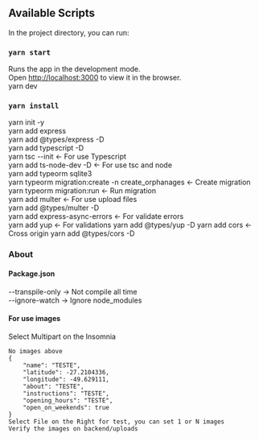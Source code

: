 ## Available Scripts
In the project directory, you can run:

### `yarn start`
Runs the app in the development mode. <br/>
Open [http://localhost:3000](http://localhost:3333) to view it in the browser. <br/>
yarn dev <br/>

### `yarn install`
yarn init -y <br/>
yarn add express <br/>
yarn add @types/express -D <br/>
yarn add typescript -D <br/>
yarn tsc --init <- For use Typescript <br/>
yarn add ts-node-dev -D <- For use tsc and node <br/>
yarn add typeorm sqlite3 <br/>
yarn typeorm migration:create -n create_orphanages <- Create migration <br/>
yarn typeorm migration:run <- Run migration <br/>
yarn add multer <- For use upload files <br/>
yarn add @types/multer -D <br/>
yarn add express-async-errors <- For validate errors <br/>
yarn add yup <- For validations
yarn add @types/yup -D
yarn add cors <- Cross origin
yarn add @types/cors -D

### About
#### Package.json
--transpile-only -> Not compile all time <br/>
--ignore-watch   -> Ignore node_modules <br/>

#### For use images
Select Multipart on the Insomnia <br/>
````
No images above
{
    "name": "TESTE",
    "latitude": -27.2104336,    
    "longitude": -49.629111,
    "about": "TESTE",    
    "instructions": "TESTE",   
    "opening_hours": "TESTE",    
    "open_on_weekends": true
}
Select File on the Right for test, you can set 1 or N images
Verify the images on backend/uploads
````